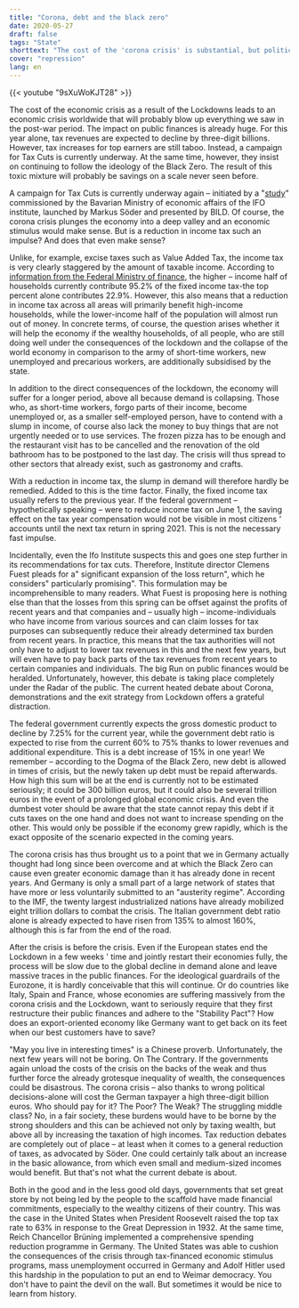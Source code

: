 ```yaml
---
title: "Corona, debt and the black zero"
date: 2020-05-27
draft: false
tags: "State"
shorttext: "The cost of the 'corona crisis' is substantial, but politicians and entrepreneurs are demanding tax cuts. How stupid can a person be?"
cover: "repression"
lang: en
---
```


{{< youtube "9sXuWoKJT28" >}}

The cost of the economic crisis as a result of the Lockdowns leads to an economic crisis worldwide that will probably blow up everything we saw in the post-war period. The impact on public finances is already huge. For this year alone, tax revenues are expected to decline by three-digit billions. However, tax increases for top earners are still taboo. Instead, a campaign for Tax Cuts is currently underway. At the same time, however, they insist on continuing to follow the ideology of the Black Zero. The result of this toxic mixture will probably be savings on a scale never seen before.

A campaign for Tax Cuts is currently underway again – initiated by a "[study](https://www.augsburger-allgemeine.de/bayern/Ifo-Institut-spricht-sich-fuer-Steuerentlastung-als-Konjunkturanstoss-aus-id57393486.html "Ifo-Institut spricht sich für Steuerentlastung als Konjunkturanstoß aus")" commissioned by the Bavarian Ministry of economic affairs of the IFO institute, launched by Markus Söder and presented by BILD. Of course, the corona crisis plunges the economy into a deep valley and an economic stimulus would make sense. But is a reduction in income tax such an impulse? And does that even make sense?

Unlike, for example, excise taxes such as Value Added Tax, the income tax is very clearly staggered by the amount of taxable income. According to [information from the Federal Ministry of finance](/static/downloads/WD-4-036-19-pdf-data.pdf "Anteile verschiedener Einkommensgruppen am Steueraufkommen"), the higher – income half of households currently contribute 95.2% of the fixed income tax-the top percent alone contributes 22.9%. However, this also means that a reduction in income tax across all areas will primarily benefit high-income households, while the lower-income half of the population will almost run out of money. In concrete terms, of course, the question arises whether it will help the economy if the wealthy households, of all people, who are still doing well under the consequences of the lockdown and the collapse of the world economy in comparison to the army of short-time workers, new unemployed and precarious workers, are additionally subsidised by the state.

In addition to the direct consequences of the lockdown, the economy will suffer for a longer period, above all because demand is collapsing. Those who, as short-time workers, forgo parts of their income, become unemployed or, as a smaller self-employed person, have to contend with a slump in income, of course also lack the money to buy things that are not urgently needed or to use services. The frozen pizza has to be enough and the restaurant visit has to be cancelled and the renovation of the old bathroom has to be postponed to the last day. The crisis will thus spread to other sectors that already exist, such as gastronomy and crafts.

With a reduction in income tax, the slump in demand will therefore hardly be remedied. Added to this is the time factor. Finally, the fixed income tax usually refers to the previous year. If the federal government – hypothetically speaking – were to reduce income tax on June 1, the saving effect on the tax year compensation would not be visible in most citizens ' accounts until the next tax return in spring 2021. This is not the necessary fast impulse.

Incidentally, even the Ifo Institute suspects this and goes one step further in its recommendations for tax cuts. Therefore, Institute director Clemens Fuest pleads for a" significant expansion of the loss return", which he considers" particularly promising". This formulation may be incomprehensible to many readers. What Fuest is proposing here is nothing else than that the losses from this spring can be offset against the profits of recent years and that companies and – usually high – income-individuals who have income from various sources and can claim losses for tax purposes can subsequently reduce their already determined tax burden from recent years. In practice, this means that the tax authorities will not only have to adjust to lower tax revenues in this and the next few years, but will even have to pay back parts of the tax revenues from recent years to certain companies and individuals. The big Run on public finances would be heralded. Unfortunately, however, this debate is taking place completely under the Radar of the public. The current heated debate about Corona, demonstrations and the exit strategy from Lockdown offers a grateful distraction.

The federal government currently expects the gross domestic product to decline by 7.25% for the current year, while the government debt ratio is expected to rise from the current 60% to 75% thanks to lower revenues and additional expenditure. This is a debt increase of 15% in one year! We remember – according to the Dogma of the Black Zero, new debt is allowed in times of crisis, but the newly taken up debt must be repaid afterwards. How high this sum will be at the end is currently not to be estimated seriously; it could be 300 billion euros, but it could also be several trillion euros in the event of a prolonged global economic crisis. And even the dumbest voter should be aware that the state cannot repay this debt if it cuts taxes on the one hand and does not want to increase spending on the other. This would only be possible if the economy grew rapidly, which is the exact opposite of the scenario expected in the coming years.

The corona crisis has thus brought us to a point that we in Germany actually thought had long since been overcome and at which the Black Zero can cause even greater economic damage than it has already done in recent years. And Germany is only a small part of a large network of states that have more or less voluntarily submitted to an "austerity regime". According to the IMF, the twenty largest industrialized nations have already mobilized eight trillion dollars to combat the crisis. The Italian government debt ratio alone is already expected to have risen from 135% to almost 160%, although this is far from the end of the road.

After the crisis is before the crisis. Even if the European states end the Lockdown in a few weeks ' time and jointly restart their economies fully, the process will be slow due to the global decline in demand alone and leave massive traces in the public finances. For the ideological guardrails of the Eurozone, it is hardly conceivable that this will continue. Or do countries like Italy, Spain and France, whose economies are suffering massively from the corona crisis and the Lockdown, want to seriously require that they first restructure their public finances and adhere to the "Stability Pact"? How does an export-oriented economy like Germany want to get back on its feet when our best customers have to save?

"May you live in interesting times" is a Chinese proverb. Unfortunately, the next few years will not be boring. On The Contrary. If the governments again unload the costs of the crisis on the backs of the weak and thus further force the already grotesque inequality of wealth, the consequences could be disastrous. The corona crisis – also thanks to wrong political decisions-alone will cost the German taxpayer a high three-digit billion euros. Who should pay for it? The Poor? The Weak? The struggling middle class? No, in a fair society, these burdens would have to be borne by the strong shoulders and this can be achieved not only by taxing wealth, but above all by increasing the taxation of high incomes. Tax reduction debates are completely out of place – at least when it comes to a general reduction of taxes, as advocated by Söder. One could certainly talk about an increase in the basic allowance, from which even small and medium-sized incomes would benefit. But that's not what the current debate is about.

Both in the good and in the less good old days, governments that set great store by not being led by the people to the scaffold have made financial commitments, especially to the wealthy citizens of their country. This was the case in the United States when President Roosevelt raised the top tax rate to 63% in response to the Great Depression in 1932. At the same time, Reich Chancellor Brüning implemented a comprehensive spending reduction programme in Germany. The United States was able to cushion the consequences of the crisis through tax-financed economic stimulus programs, mass unemployment occurred in Germany and Adolf Hitler used this hardship in the population to put an end to Weimar democracy. You don't have to paint the devil on the wall. But sometimes it would be nice to learn from history.

